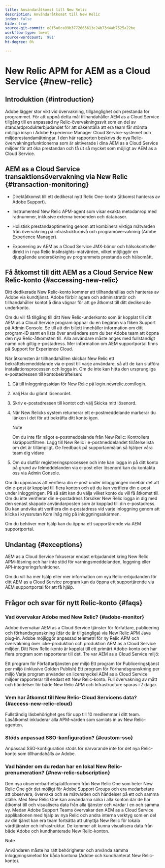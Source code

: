 ```yaml
---
title: Användaråtkomst till New Relic
description: Användaråtkomst till New Relic
index: false
hide: true
source-git-commit: e8f5a0ca99b3772665613e24b73d4ab7525a22be
workflow-type: tm+mt
source-wordcount: '981'
ht-degree: 0%

---
```



# New Relic APM for AEM as a Cloud Service {#new-relic}

## Introduktion {#introduction}

Adobe lägger stor vikt vid övervakning, tillgänglighet och prestanda för programmet. För att uppnå detta mål tillhandahåller AEM as a Cloud Service tillgång till en anpassad ny Relic-övervakningssvit som en del av standardprodukterbjudandet för att säkerställa att era team får största möjliga insyn i Adobe Experience Manager Cloud Service-systemet och miljöprestandamätningar. I den här rapporten beskrivs de nya Relic-övervakningsfunktionerna som är aktiverade i dina AEM as a Cloud Service miljöer för att öka prestandan och få ut så mycket som möjligt av AEM as a Cloud Service.

## AEM as a Cloud Service transaktionsövervakning via New Relic {#transaction-monitoring}

* Direktåtkomst till ett dedikerat nytt Relic One-konto (åtkomst hanteras av Adobe Support).

* Instrumented New Relic APM-agent som visar exakta metodanrop med radnummer, inklusive externa beroenden och databaser.

* Holistisk prestandaoptimering genom att kombinera viktiga mätvärden från övervakning på infrastrukturnivå och programövervakning (Adobe Experience Manager).

* Exponering av AEM as a Cloud Service JMX-bönor och hälsokontroller direkt in i nya Relic InsiInsights-mätvärden, vilket möjliggör en djupgående undersökning av programmets prestanda och hälsomått.

## Få åtkomst till ditt AEM as a Cloud Service New Relic-konto {#accessing-new-relic}

Ditt dedikerade New Relic-konto kommer att tillhandahållas och hanteras av Adobe via kundtjänst. Adobe förblir ägare och administratör och tillhandahåller kontot å dina vägnar för att ge åtkomst till ditt dedikerade underkonto.

Om du vill få tillgång till ditt New Relic-underkonto som är kopplat till ditt AEM as a Cloud Service program öppnar du en begäran via fliken Support på Admin Console. Se till att din biljett innehåller information om ditt program-ID samt en lista över användare som du ber Adobe team att öppna den nya Relic-åtkomsten till. Alla användare måste anges med fullständigt namn och giltig e-postadress.  Mer information om AEM supportportal finns på Support for Experience Cloud.

När åtkomsten är tillhandahållen skickar New Relic ett bekräftelsemeddelande via e-post till varje användare, så att de kan slutföra installationsprocessen och logga in. Om de inte kan hitta den ursprungliga e-postadressen till kontobekräftelsen:

1. Gå till inloggningssidan för New Relic på login.newrelic.com/login.

1. Välj Har du glömt lösenordet.

1. Skriv e-postadressen till kontot och välj Skicka mitt lösenord.

1. När New Relicks system returnerar ett e-postmeddelande markerar du länken i det för att bekräfta ditt konto igen.

   >[!NOTE]
   >Om du inte får något e-postmeddelande från New Relic:
   >Kontrollera skräppostfiltren. Lägg till New Relic i e-postmeddelandet tillåtelselista om det är tillämpligt.
   >Ge feedback på supportanmälan så hjälper våra team dig vidare

1. Om du slutför registreringsprocessen och inte kan logga in på ditt konto på grund av felmeddelanden via e-post eller lösenord kan du kontakta oss via Admin Console.

Om du uppmanas att verifiera din e-post under inloggningen innebär det att din e-post är kopplad till flera konton och att du kan verifiera din e-post under inloggningen. På så sätt kan du välja vilket konto du vill få åtkomst till. Om du inte verifierar din e-postadress försöker New Relic logga in dig med den senast skapade användarposten som är kopplad till din e-postadress. Du kan undvika att verifiera din e-postadress vid varje inloggning genom att klicka i kryssrutan Kom ihåg mig på inloggningsskärmen.

Om du behöver mer hjälp kan du öppna ett supportärende via AEM supportportal.

## Undantag {#exceptions}

AEM as a Cloud Service fokuserar endast erbjudandet kring New Relic APM-lösning och har inte stöd för varningsmeddelanden, loggning eller API-integreringsfunktioner.

Om du vill ha mer hjälp eller mer information om nya Relic-erbjudanden för ditt AEM as a Cloud Service program kan du öppna ett supportärende via AEM supportportal för att få hjälp.

## Frågor och svar för nytt Relic-konto {#faqs}

### Vad övervakar Adobe med New Relic? {#adobe-monitor}

Adobe övervakar AEM as a Cloud Service tjänster för författare, publicering och förhandsgranskning (där de är tillgängliga) via New Relic APM Java plug-in. Adobe möjliggör anpassad telemetri för ny Relic APM och övervakning över icke-produktion och produktion AEM as a Cloud Service miljöer. Ditt New Relic-konto är kopplat till ett primärt Adobe-konto och har flera program som rapporterar till det. Tre var AEM as a Cloud Service miljö:

Ett program för Författartjänsten per miljö Ett program för Publiceringstjänst per miljö (inklusive Golden Publish) Ett program för Förhandsgranskning per miljö Varje program använder en licensnyckel AEM as a Cloud Service miljöer rapporterar till endast ett New Relic-konto. Full övervakning av mått och händelser för både New Relic APM och Infrastructure sparas i 7 dagar.

### Vem har åtkomst till New Relic-Cloud Servicens data? {#access-new-relic-cloud}

Fullständig läsbehörighet ges för upp till 10 medlemmar i ditt team. Läsåtkomst inkluderar alla APM-värden som samlats in av New Relic-agenten.

### Stöds anpassad SSO-konfiguration? {#custom-sso}

Anpassad SSO-konfiguration stöds för närvarande inte för det nya Relic-konto som tillhandahålls av Adobe.

### Vad händer om du redan har en lokal New Relic-prenumeration? {#new-relic-subscription}

Den nya observerbarhetsplattformen från New Relic One som heter New Relic One gör det möjligt för Adobe Support Groups och era medarbetare att observera, övervaka och se mätvärden och händelser på ett och samma ställe. Med New Relic One kan användarna söka i alla konton där de har åtkomst till och visualisera data från alla tjänster och värdar i en och samma vy. Medan Adobe Support Teams övervakar den AEM as a Cloud Service applikationen med hjälp av nya Relic och andra interna verktyg som en del av din tjänst kan era team fortsätta att utnyttja New Relic för lokala värdtjänster och infrastruktur. De kommer att kunna visualisera data från både Adobe och kundhanterade New Relic-konton.

>[!NOTE]
>Användaren måste ha rätt behörigheter och använda samma inloggningsmetod för båda kontona (Adobe och kundhanterat New Relic-konto).


